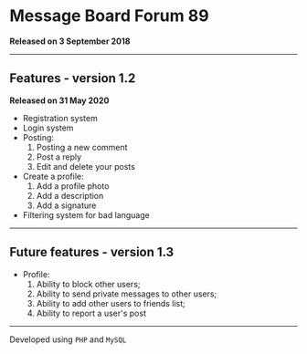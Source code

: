 # Message Board Forum 89

**Released on 3 September 2018**

***

## Features - version 1.2

**Released on 31 May 2020**

- Registration system
- Login system
- Posting:
	1. Posting a new comment
	2. Post a reply
	3. Edit and delete your posts
- Create a profile:
	1. Add a profile photo
	2. Add a description
	3. Add a signature
- Filtering system for bad language

***

## Future features - version 1.3

- Profile:
	1. Ability to block other users;
	2. Ability to send private messages to other users;
	3. Ability to add other users to friends list;
	4. Ability to report a user's post
	
***

Developed using `PHP` and `MySQL`